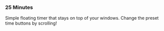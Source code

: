 ### 25 Minutes

Simple floating timer that stays on top of your windows.
Change the preset time buttons by scrolling!
